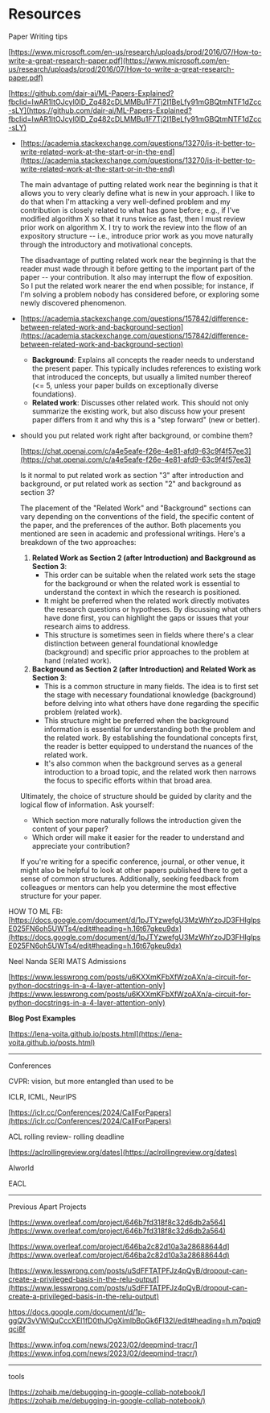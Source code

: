 # Resources

Paper Writing tips

[https://www.microsoft.com/en-us/research/uploads/prod/2016/07/How-to-write-a-great-research-paper.pdf](https://www.microsoft.com/en-us/research/uploads/prod/2016/07/How-to-write-a-great-research-paper.pdf)

[https://github.com/dair-ai/ML-Papers-Explained?fbclid=IwAR1ItOJcyI0ID_Zq482cDLMMBu1F7Tj2I1BeLfy91mGBQtmNTF1dZcc-sLY](https://github.com/dair-ai/ML-Papers-Explained?fbclid=IwAR1ItOJcyI0ID_Zq482cDLMMBu1F7Tj2I1BeLfy91mGBQtmNTF1dZcc-sLY)

- [https://academia.stackexchange.com/questions/13270/is-it-better-to-write-related-work-at-the-start-or-in-the-end](https://academia.stackexchange.com/questions/13270/is-it-better-to-write-related-work-at-the-start-or-in-the-end)
    
    The main advantage of putting related work near the beginning is that it allows you to very clearly define what is new in your approach. I like to do that when I'm attacking a very well-defined problem and my contribution is closely related to what has gone before; e.g., if I've modified algorithm X so that it runs twice as fast, then I must review prior work on algorithm X. I try to work the review into the flow of an expository structure -- i.e., introduce prior work as you move naturally through the introductory and motivational concepts.
    
    The disadvantage of putting related work near the beginning is that the reader must wade through it before getting to the important part of the paper -- your contribution. It also may interrupt the flow of exposition. So I put the related work nearer the end when possible; for instance, if I'm solving a problem nobody has considered before, or exploring some newly discovered phenomenon.
    
- [https://academia.stackexchange.com/questions/157842/difference-between-related-work-and-background-section](https://academia.stackexchange.com/questions/157842/difference-between-related-work-and-background-section)
    - **Background**: Explains all concepts the reader needs to understand the present paper. This typically includes references to existing work that introduced the concepts, but usually a limited number thereof (<= 5, unless your paper builds on exceptionally diverse foundations).
    - **Related work**: Discusses other related work. This should not only summarize the existing work, but also discuss how your present paper differs from it and why this is a "step forward" (new or better).
- should you put related work right after background, or combine them?
    
    [https://chat.openai.com/c/a4e5eafe-f26e-4e81-afd9-63c9f4f57ee3](https://chat.openai.com/c/a4e5eafe-f26e-4e81-afd9-63c9f4f57ee3)
    
    Is it normal to put related work as section "3" after introduction and background, or put related work as section "2" and background as section 3?
    
    The placement of the "Related Work" and "Background" sections can vary depending on the conventions of the field, the specific content of the paper, and the preferences of the author. Both placements you mentioned are seen in academic and professional writings. Here's a breakdown of the two approaches:
    
    1. **Related Work as Section 2 (after Introduction) and Background as Section 3**:
        - This order can be suitable when the related work sets the stage for the background or when the related work is essential to understand the context in which the research is positioned.
        - It might be preferred when the related work directly motivates the research questions or hypotheses. By discussing what others have done first, you can highlight the gaps or issues that your research aims to address.
        - This structure is sometimes seen in fields where there's a clear distinction between general foundational knowledge (background) and specific prior approaches to the problem at hand (related work).
    2. **Background as Section 2 (after Introduction) and Related Work as Section 3**:
        - This is a common structure in many fields. The idea is to first set the stage with necessary foundational knowledge (background) before delving into what others have done regarding the specific problem (related work).
        - This structure might be preferred when the background information is essential for understanding both the problem and the related work. By establishing the foundational concepts first, the reader is better equipped to understand the nuances of the related work.
        - It's also common when the background serves as a general introduction to a broad topic, and the related work then narrows the focus to specific efforts within that broad area.
    
    Ultimately, the choice of structure should be guided by clarity and the logical flow of information. Ask yourself:
    
    - Which section more naturally follows the introduction given the content of your paper?
    - Which order will make it easier for the reader to understand and appreciate your contribution?
    
    If you're writing for a specific conference, journal, or other venue, it might also be helpful to look at other papers published there to get a sense of common structures. Additionally, seeking feedback from colleagues or mentors can help you determine the most effective structure for your paper.
    

HOW TO ML FB: [https://docs.google.com/document/d/1pJTYzwefgU3MzWhYzoJD3FHIglpsE025FN6oh5UWTs4/edit#heading=h.16t67gkeu9dx](https://docs.google.com/document/d/1pJTYzwefgU3MzWhYzoJD3FHIglpsE025FN6oh5UWTs4/edit#heading=h.16t67gkeu9dx)

Neel Nanda SERI MATS Admissions

[https://www.lesswrong.com/posts/u6KXXmKFbXfWzoAXn/a-circuit-for-python-docstrings-in-a-4-layer-attention-only](https://www.lesswrong.com/posts/u6KXXmKFbXfWzoAXn/a-circuit-for-python-docstrings-in-a-4-layer-attention-only)

************************************Blog Post Examples************************************

[https://lena-voita.github.io/posts.html](https://lena-voita.github.io/posts.html)

---

Conferences

CVPR: vision, but more entangled than used to be

ICLR, ICML, NeurIPS

[https://iclr.cc/Conferences/2024/CallForPapers](https://iclr.cc/Conferences/2024/CallForPapers)

ACL rolling review- rolling deadline

[https://aclrollingreview.org/dates](https://aclrollingreview.org/dates)

AIworld

EACL

---

Previous Apart Projects

[https://www.overleaf.com/project/646b7fd318f8c32d6db2a564](https://www.overleaf.com/project/646b7fd318f8c32d6db2a564)

[https://www.overleaf.com/project/646ba2c82d10a3a28688644d](https://www.overleaf.com/project/646ba2c82d10a3a28688644d)

[https://www.lesswrong.com/posts/uSdFFTATPFJz4pQyB/dropout-can-create-a-privileged-basis-in-the-relu-output](https://www.lesswrong.com/posts/uSdFFTATPFJz4pQyB/dropout-can-create-a-privileged-basis-in-the-relu-output)

https://docs.google.com/document/d/1p-ggQV3vVWIQuCccXEl1fD0thJOgXimlbBpGk6FI32I/edit#heading=h.m7pqjq9qci8f

[https://www.infoq.com/news/2023/02/deepmind-tracr/](https://www.infoq.com/news/2023/02/deepmind-tracr/)

---

tools

[https://zohaib.me/debugging-in-google-collab-notebook/](https://zohaib.me/debugging-in-google-collab-notebook/)
